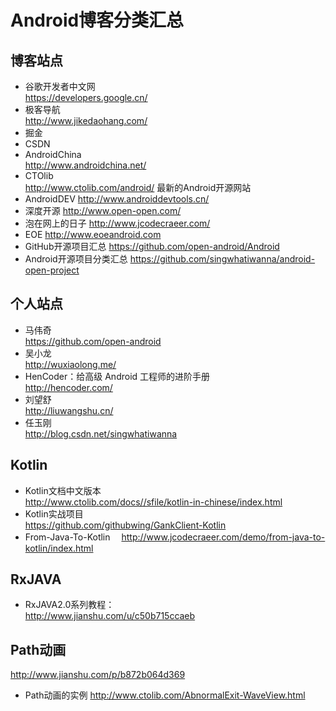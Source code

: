 # Android博客分类汇总

## 博客站点
* 谷歌开发者中文网 <br> https://developers.google.cn/
* 极客导航 <br> http://www.jikedaohang.com/
* 掘金
* CSDN
* AndroidChina <br> http://www.androidchina.net/
* CTOlib <br> http://www.ctolib.com/android/  最新的Android开源网站
* AndroidDEV http://www.androiddevtools.cn/
* 深度开源 http://www.open-open.com/
* 泡在网上的日子 http://www.jcodecraeer.com/
* EOE 	http://www.eoeandroid.com
* GitHub开源项目汇总 https://github.com/open-android/Android
* Android开源项目分类汇总  https://github.com/singwhatiwanna/android-open-project



## 个人站点
* 马伟奇 <br> https://github.com/open-android
* 吴小龙 <br> http://wuxiaolong.me/
* HenCoder：给高级 Android 工程师的进阶手册 <br> http://hencoder.com/
* 刘望舒 <br> http://liuwangshu.cn/
* 任玉刚 <br> http://blog.csdn.net/singwhatiwanna


## Kotlin
* Kotlin文档中文版本 <br>
http://www.ctolib.com/docs//sfile/kotlin-in-chinese/index.html
* Kotlin实战项目 <br>
https://github.com/githubwing/GankClient-Kotlin
* From-Java-To-Kotlin　
http://www.jcodecraeer.com/demo/from-java-to-kotlin/index.html



## RxJAVA
* RxJAVA2.0系列教程： <br>
http://www.jianshu.com/u/c50b715ccaeb


## Path动画
http://www.jianshu.com/p/b872b064d369

* Path动画的实例
http://www.ctolib.com/AbnormalExit-WaveView.html

